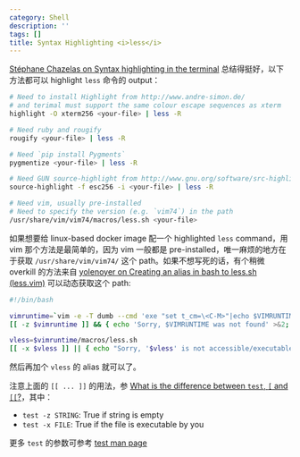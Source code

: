 ```yaml
---
category: Shell
description: ''
tags: []
title: Syntax Highlighting <i>less</i>
---
```


[Stéphane Chazelas on Syntax highlighting in the terminal](https://unix.stackexchange.com/a/267362) 总结得挺好，以下方法都可以 highlight `less` 命令的 output：

```bash
# Need to install Highlight from http://www.andre-simon.de/
# and terimal must support the same colour escape sequences as xterm
highlight -O xterm256 <your-file> | less -R

# Need ruby and rougify
rougify <your-file> | less -R

# Need `pip install Pygments`
pygmentize <your-file> | less -R

# Need GUN source-highlight from http://www.gnu.org/software/src-highlite/
source-highlight -f esc256 -i <your-file> | less -R

# Need vim, usually pre-installed
# Need to specify the version (e.g. `vim74`) in the path
/usr/share/vim/vim74/macros/less.sh <your-file>
```

如果想要给 linux-based docker image 配一个 highlighted `less` command，用 vim 那个方法是最简单的，因为 vim 一般都是 pre-installed，唯一麻烦的地方在于获取 `/usr/share/vim/vim74/` 这个 path。如果不想写死的话，有个稍微 overkill 的方法来自 [yolenoyer on Creating an alias in bash to less.sh (less.vim)](https://stackoverflow.com/a/43704557) 可以动态获取这个 path:

```bash
#!/bin/bash

vimruntime=`vim -e -T dumb --cmd 'exe "set t_cm=\<C-M>"|echo $VIMRUNTIME|quit' | tr -d '\015' `
[[ -z $vimruntime ]] && { echo 'Sorry, $VIMRUNTIME was not found' >&2; exit 1; }

vless=$vimruntime/macros/less.sh
[[ -x $vless ]] || { echo "Sorry, '$vless' is not accessible/executable" >&2; exit 1; }
```

然后再加个 `vless` 的 alias 就可以了。

注意上面的 `[[ ... ]]` 的用法，参 [What is the difference between `test`, `[` and `[[`?](http://mywiki.wooledge.org/BashFAQ/031)，其中：

- `test -z STRING`: True if string is empty
- `test -x FILE`: True if the file is executable by you

更多 `test` 的参数可参考 [test man page](https://linuxcommand.org/lc3_man_pages/testh.html)